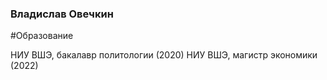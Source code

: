 ### Владислав Овечкин 

#Образование

НИУ ВШЭ, бакалавр политологии (2020)
НИУ ВШЭ, магистр экономики (2022) 
